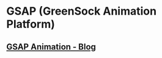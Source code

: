 
# GSAP (GreenSock Animation Platform)


## [GSAP Animation - Blog](https://krayush1109-ui.hashnode.dev/gsap-js-animation-library)